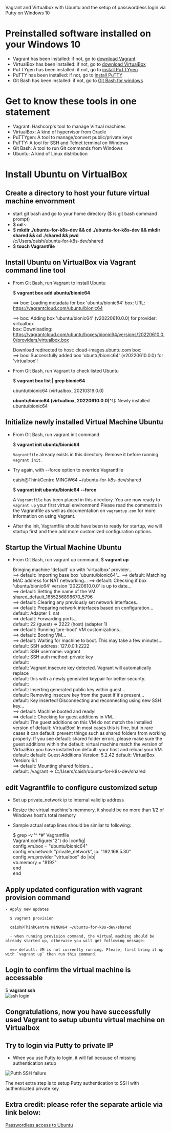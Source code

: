 Vagrant and Virtualbox with Ubuntu and the setup of passwordless login via Putty on Windows 10

# Preinstalled software installed on your Windows 10
- Vagrant has been installed: if not, go to [download Vagrant](https://www.vagrantup.com/downloads)
- VirtualBox has been installed: if not, go to [download VirtualBox](https://www.virtualbox.org/wiki/Downloads)
- PuTTYgen has been installed: if not, go to [install PuTTYgen](https://www.puttygen.com/)
- PuTTY has been installed: if not, go to [install PuTTY](https://www.putty.org/)
- Git Bash has been installed: if not, go to [Git Bash for windows](https://gitforwindows.org/)

#  Get to know these tools in one statement
- Vagrant: Hashcorp's tool to manage Virtual machines
- VirtualBox: A kind of hypervisor from Oracle
- PuTTYgen: A tool to manage/convert public/private keys
- PuTTY: A tool for SSH and Telnet terminal on Windows
- Git Bash: A tool to run Git commands from Windows
- Ubuntu: A kind of Linux distribution

# Install Ubuntu on VirtualBox 

## Create a directory to host your future virtual machine envornment

  - start git bash and go to your home directory ($ is git bash command prompt)
  - $ **cd ~**
  - $ **mkdir ./ubuntu-for-k8s-dev && cd ./ubuntu-for-k8s-dev && mkdir shared && cd ./shared && pwd**  
    /c/Users/caish/ubuntu-for-k8s-dev/shared
  - $ **touch Vagrantfile**
## Install Ubuntu on VirtualBox via Vagrant command line tool
  - From Git Bash, run Vagrant to install Ubuntu
  
    $ **vagrant box add ubuntu/bionic64**
    
    ==> box: Loading metadata for box 'ubuntu/bionic64'
        box: URL: https://vagrantcloud.com/ubuntu/bionic64
        
    ==> box: Adding box 'ubuntu/bionic64' (v20220610.0.0) for provider: virtualbox  
        box: Downloading: https://vagrantcloud.com/ubuntu/boxes/bionic64/versions/20220610.0.0/providers/virtualbox.box
        
    Download redirected to host: cloud-images.ubuntu.com
        box:  
    ==> box: Successfully added box 'ubuntu/bionic64' (v20220610.0.0) for 'virtualbox'!  
    
  - From Git Bash, run Vagrant to check listed Ubuntu
  
    $ **vagrant box list | grep bionic64**
    
    ubuntu/bionic64 (virtualbox, 20210319.0.0)
    
    **ubuntu/bionic64 (virtualbox, 20220610.0.0)**^1]: Newly installed ubuntu/bionic64

## Initialize newly installed Virtual Machine Ubuntu   
  - From Git Bash, run vagrant init command

    $ **vagrant init ubuntu/bionic64**
    
    `Vagrantfile` already exists in this directory. Remove it before
     running `vagrant init`.  

  - Try again, with --force option to override Vagrantfile

    caish@ThinkCentre MINGW64 ~/ubuntu-for-k8s-dev/shared
    
    $ **vagrant init ubuntu/bionic64 --force**
    
    A `Vagrantfile` has been placed in this directory. You are now
    ready to `vagrant up` your first virtual environment! Please read
    the comments in the Vagrantfile as well as documentation on
    `vagrantup.com` for more information on using Vagrant.
   
   - After the init, Vagrantfile should have been to ready for startup, we will startup 
     first and then add more customized configuration options. 

## Startup the Virtual Machine Ubuntu
  - From Git Bash, run vagrant up command, 
    $ **vagrant up**
    
    Bringing machine 'default' up with 'virtualbox' provider...  
    ==> default: Importing base box 'ubuntu/bionic64'...
    ==> default: Matching MAC address for NAT networking... 
    ==> default: Checking if box 'ubuntu/bionic64' version '20220610.0.0' is up to date...  
    ==> default: Setting the name of the VM: shared_default_1655256898670_5796  
    ==> default: Clearing any previously set network interfaces...  
    ==> default: Preparing network interfaces based on configuration...  
        default: Adapter 1: nat  
    ==> default: Forwarding ports...  
        default: 22 (guest) => 2222 (host) (adapter 1)  
    ==> default: Running 'pre-boot' VM customizations...  
    ==> default: Booting VM...  
    ==> default: Waiting for machine to boot. This may take a few minutes...  
        default: SSH address: 127.0.0.1:2222  
        default: SSH username: vagrant  
        default: SSH auth method: private key  
        default:  
        default: Vagrant insecure key detected. Vagrant will automatically replace  
        default: this with a newly generated keypair for better security.  
        default:  
        default: Inserting generated public key within guest...  
        default: Removing insecure key from the guest if it's present...  
        default: Key inserted! Disconnecting and reconnecting using new SSH key...  
    ==> default: Machine booted and ready!  
    ==> default: Checking for guest additions in VM...  
        default: The guest additions on this VM do not match the installed version of
        default: VirtualBox! In most cases this is fine, but in rare cases it can
        default: prevent things such as shared folders from working properly. If you see
        default: shared folder errors, please make sure the guest additions within the
        default: virtual machine match the version of VirtualBox you have installed on
        default: your host and reload your VM.
        default:
        default: Guest Additions Version: 5.2.42
        default: VirtualBox Version: 6.1  
    ==> default: Mounting shared folders...  
        default: /vagrant => C:/Users/caish/ubuntu-for-k8s-dev/shared

## edit Vagrantfile to configure customized setup
  - Set up private_network ip to internal valid ip address
  - Resize the virtual machine's memmory, it should be no more than 1/2 of Windows host's total memory
  - Sample actual setup lines should be similar to following:

    $ grep -v '^ *#' Vagrantfile  
    Vagrant.configure("2") do |config|  
      config.vm.box = "ubuntu/bionic64"  
      config.vm.network "private_network", ip: "192.168.5.30"  
      config.vm.provider "virtualbox" do |vb|  
        vb.memory = "8192"  
      end  
    end  
    
 ## Apply updated configuration with vagrant provision command
 
    - Apply new updates
    
      $ vagrant provision

      caish@ThinkCentre MINGW64 ~/ubuntu-for-k8s-dev/shared
      
      - when running provision command, the virtual maching should be already started up, otherwise you will get following message:
      
      ==> default: VM is not currently running. Please, first bring it up with `vagrant up` then run this command.

## Login to confirm the virtual machine is accessable 

  $ **vagrant ssh**  
    ![ssh login](Vagrant.ssh.JPG)
  
## Congratulations, now you have successfully used Vagrant to setup ubuntu virtual machine on Virtualbox

## Try to login via Putty to private IP

  - When you use Putty to login, it will fail because of missing authentication setup

  ![Putth SSH failure](Vagrant.ssh.JPG)
  
  The next extra step is to setup Putty authentication to SSH with authenticated private key
  
 ## Extra credit:  please refer the separate article via link below:  
 
 [Passwordless access to Ubuntu](https://github.com/caishaoping/Base24-DevOps-and-the-Clouds/blob/main/Ubuntu%20Virtual%20machine%20passwordless%20login%20via%20Putty.md)








